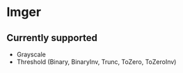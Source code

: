 # Imger

## Currently supported
* Grayscale
* Threshold (Binary, BinaryInv, Trunc, ToZero, ToZeroInv)
